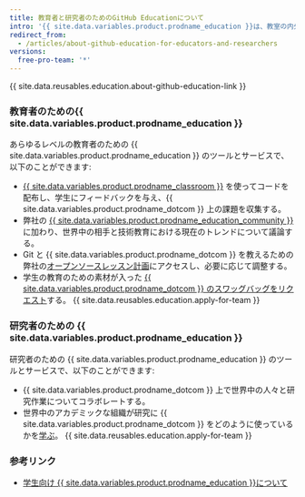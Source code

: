 ```yaml
---
title: 教育者と研究者のためのGitHub Educationについて
intro: '{{ site.data.variables.product.prodname_education }}は、教室の内外で教育者や研究者がより効率的に働くことを支援するための様々なツールを提供します。'
redirect_from:
  - /articles/about-github-education-for-educators-and-researchers
versions:
  free-pro-team: '*'
---
```


{{ site.data.reusables.education.about-github-education-link }}

### 教育者のための{{ site.data.variables.product.prodname_education }}

あらゆるレベルの教育者のための {{ site.data.variables.product.prodname_education }} のツールとサービスで、以下のことができます:
  - [{{ site.data.variables.product.prodname_classroom }}](https://classroom.github.com) を使ってコードを配布し、学生にフィードバックを与え、{{ site.data.variables.product.prodname_dotcom }} 上の課題を収集する。
  - 弊社の [{{ site.data.variables.product.prodname_education_community }}](https://education.github.com/forum) に加わり、世界中の相手と技術教育における現在のトレンドについて議論する。
  - Git と {{ site.data.variables.product.prodname_dotcom }} を教えるための弊社の[オープンソースレッスン計画](https://education.github.community/t/open-source-lesson-plans/1591)にアクセスし、必要に応じて調整する。
  - 学生の教育のための素材が入った [{{ site.data.variables.product.prodname_dotcom }} のスワッグバッグをリクエスト](https://education.github.community/t/get-a-github-swag-bag-for-your-classroom/33)する。
  {{ site.data.reusables.education.apply-for-team }}

### 研究者のための {{ site.data.variables.product.prodname_education }}

研究者のための {{ site.data.variables.product.prodname_education }} のツールとサービスで、以下のことができます:
  - {{ site.data.variables.product.prodname_dotcom }} 上で世界中の人々と研究作業についてコラボレートする。
  - 世界中のアカデミックな組織が研究に {{ site.data.variables.product.prodname_dotcom }} をどのように使っているかを[学ぶ](https://education.github.com/stories)。
  {{ site.data.reusables.education.apply-for-team }}

### 参考リンク

- [学生向け {{ site.data.variables.product.prodname_education }}について](/articles/about-github-education-for-students)
